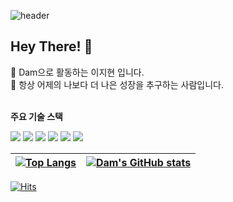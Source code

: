 ![header](https://capsule-render.vercel.app/api?type=waving&color=gradient&height=200&section=header&text=Dam&fontSize=50&fontColor=ffffff&animation=fadeIn)

## Hey There! 👋

🐹 Dam으로 활동하는 이지현 입니다. <br/>
🐹 항상 어제의 나보다 더 나은 성장을 추구하는 사람입니다.<br/>
<br/>

**주요 기술 스택**

<p>
<img src="https://img.shields.io/badge/HTML5-E34F26?style=round-square&amp;logo=HTML5&amp;logoColor=white">
<img src="https://img.shields.io/badge/CSS3-1572B6?style=round-square&amp;logo=CSS3&amp;logoColor=white">
<img src="https://img.shields.io/badge/Javascript-F7DF1E?style=round-square&logo=javascript&logoColor=white"/>
<img src="https://img.shields.io/badge/Typescript-3178C6?style=round-square&logo=Typescript&logoColor=white"/>
<img src="https://img.shields.io/badge/React-61DAFB?style=round-square&logo=React&logoColor=black"/>
<img src="https://img.shields.io/badge/Next.js-black?style=round-square&logo=Next.js&logoColor=white"/>
</p>



| [![Top Langs](https://github-readme-stats.vercel.app/api/top-langs/?username=j2h30728&layout=compact)](https://github.com/anuraghazra/github-readme-stats) | [![Dam's GitHub stats](https://github-readme-stats.vercel.app/api?username=j2h30728&show_icons=true)](https://github.com/anuraghazra/github-readme-stats) |
| ---------------------------------------------------------------------------------------------------------------------------------------------------------- | --------------------------------------------------------------------------------------------------------------------------------------------------------- |


[![Hits](https://hits.seeyoufarm.com/api/count/incr/badge.svg?url=https%3A%2F%2Fgithub.com%2Fj2h30728%2Fhit-counter&count_bg=%2351E4CF&title_bg=%23ACACAC&icon=&icon_color=%23E7E7E7&title=hits&edge_flat=false)](https://hits.seeyoufarm.com)
